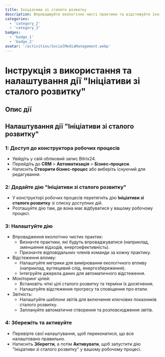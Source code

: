 ```yaml
---
title: Ініціативи зі сталого розвитку
description: Впроваджуйте екологічно чисті практики та відстежуйте їхній вплив.
categories: 
  - 'category_2'
  - 'category_3'
badges: 
  - 'badge_1'
  - 'badge_2'
avatar: '/activities/SocialMediaManagement.webp'
---
```


# Інструкція з використання та налаштування дії "Ініціативи зі сталого розвитку"

## Опис дії

## **Налаштування дії "Ініціативи зі сталого розвитку"**

### 1: Доступ до конструктора робочих процесів
- Увійдіть у свій обліковий запис Bitrix24.
- Перейдіть до **CRM** > **Автоматизація** > **Бізнес-процеси**.
- Натисніть **Створити бізнес-процес** або виберіть існуючий для редагування.

### 2: Додайте дію "Ініціативи зі сталого розвитку"
- У конструкторі робочих процесів перетягніть дію **Ініціативи зі сталого розвитку** зі списку доступних дій.
- Розташуйте дію там, де вона має відбуватися у вашому робочому процесі.

### 3: Налаштуйте дію
- Впровадження екологічно чистих практик:
  - Визначте практики, які будуть впроваджуватися (наприклад, зменшення відходів, енергоефективність).
  - Призначте відповідальних членів команди за кожну практику.
- Відстеження впливу:
  - Налаштуйте метрики для вимірювання екологічного впливу (наприклад, вуглецевий слід, енергозбереження).
  - Інтегруйте джерела даних для автоматичного відстеження.
- Моніторинг цілей:
  - Встановіть чіткі цілі сталого розвитку та терміни їх досягнення.
  - Налаштуйте відстеження прогресу та сповіщення про етапи.
- Звітність:
  - Налаштуйте шаблони звітів для включення ключових показників сталого розвитку.
  - Заплануйте автоматичне створення та розповсюдження звітів.

### 4: Збережіть та активуйте
- Перевірте свої налаштування, щоб переконатися, що все налаштовано правильно.
- Натисніть **Зберегти**, а потім **Активувати**, щоб запустити дію "Ініціативи зі сталого розвитку" у вашому робочому процесі.